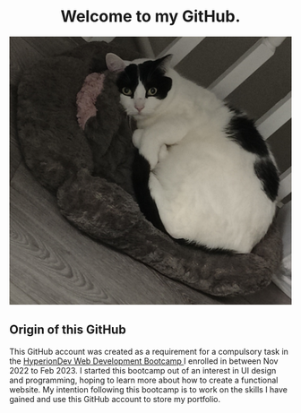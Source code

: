 <h1 align="center">Welcome to my GitHub.</h1>

<p align="center">
<img src="/cat.jpg" width="700" />
</p>

## Origin of this GitHub ##
This GitHub account was created as a requirement for a compulsory task in the <a target="_blank" href="https://www.hyperiondev.com/bootcamps/web-development/" > HyperionDev Web Development Bootcamp </a> I enrolled in between Nov 2022 to Feb 2023. I started this bootcamp out of an interest in UI design and programming, hoping to learn more about how to create a functional website. My intention following this bootcamp is to work on the skills I have gained and use this GitHub account to store my portfolio. 
